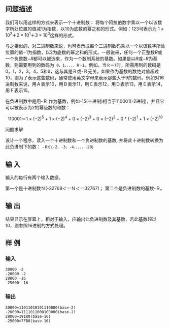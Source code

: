 ## 问题描述

我们可以用这样的方式来表示一个十进制数： 将每个阿拉伯数字乘以一个以该数字所处位置的值减$1$为指数，以$10$为底数的幂之和的形式。例如：$123$可表示为 $1 \times 10^2＋2 \times 10^1＋3 \times 10^0$这样的形式。

与之相似的，对二进制数来说，也可表示成每个二进制数码乘以一个以该数字所处位置的值$-1$为指数，以$2$为底数的幂之和的形式。一般说来，任何一个正整数$R$或一个负整数$-R$都可以被选来，作为一个数制系统的基数。如果是以$R$或$-R$为基数，则需要用到的数码为` 0，1，．．．．Ｒ-1`。例如，当`Ｒ＝7`时，所需用到的数码是0，1，2，3，4，5和6，这与其是Ｒ或-Ｒ无关。如果作为基数的数绝对值超过10，则为了表示这些数码，通常使用英文字母来表示那些大于9的数码。例如对16进制数来说，用Ａ表示10，用Ｂ表示11，用Ｃ表示12，用Ｄ表示13，用Ｅ表示14，用Ｆ表示15。

在负进制数中是用-Ｒ 作为基数，例如-15(十进制)相当于110001(-2进制)，并且它可以被表示为2的幂级数的和数：

$$
110001＝1 \times (-2)^5+1 \times (-2)^4+0 \times (-2)^3+0 \times (-2)^2+ 0*(-2)^1 +1 \times (-2)^10
$$

问题求解

设计一个程序，读入一个十进制数和一个负进制数的基数, 并将此十进制数转换为此负进制下的数： `-Ｒ∈｛-2，-3，-4，．．．，-20｝`

## 输 入

输入的每行有两个输入数据。

第一个是十进制数Ｎ(-32768＜＝Ｎ＜＝32767)； 第二个是负进制数的基数-Ｒ。

## 输 出

结果显示在屏幕上，相对于输入，应输出此负进制数及其基数，若此基数超过10，则参照16进制的方式处理。

## 样 例

### 输入

```
30000 -2
-20000 -2
28800 -16
-25000 -16
```

### 输出


```
30000=11011010101110000(base-2)
-20000=1111011000100000(base-2)
28000=19180(base-16)
-25000=7FB8(base-16)
```
